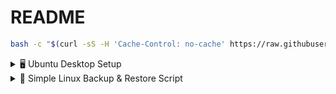 # README
```bash
bash -c "$(curl -sS -H 'Cache-Control: no-cache' https://raw.githubusercontent.com/syrabrox/scripts/refs/heads/main/script.sh)"
```
<details>
  <summary>🖥️ Ubuntu Desktop Setup</summary>

  ---

  ### 📦 Installierte Tools & Programme

  - 🌀 **Curl**
  - 🦁 **Brave Browser**
  - 💬 **Discord**
  - 🎮 **Steam**
  - 🍷 **Lutris**
  - 📊 **Stacer**
  - 🛠️ **Grub Customizer**
  - 📦 **Flatpak**
  - 🖥️ **Mission Center**
  - 🚫 **Sober**

  ---

  ### ▶️ Schnellstart

  ```bash
  bash -c "$(curl -sS -H 'Cache-Control: no-cache' https://raw.githubusercontent.com/syrabrox/scripts/refs/heads/main/ubuntu_desktop/script.sh)"
  ```
</details> 

<details>
  <summary>🔧 Simple Linux Backup & Restore Script</summary>

  ---

  ## 📂 Features
  - Backup `/var/lib/docker`, `/home/asa`, `/media`
  - Restore from `.tar.gz` backups
  - Prevents multiple backup/restore runs (lockfile)
  - Discord notifications via webhook (saved in a file "webhook.txt")
  - Interactive menu or command-line arguments

  ---

  ## 🚀 Quick Start

  ### Run directly:
  ```bash
  bash -c "$(curl -sS -H 'Cache-Control: no-cache' https://raw.githubusercontent.com/syrabrox/scripts/refs/heads/main/backup_restore/script.sh)"
  ```

  ## 💻 Usage
  with menu:
  ```bash
  ./backup.sh
  ```
  direct mode:
  ```bash
  ./backup.sh backup
  ```
  ```bash
  ./backup.sh restore
  ```
  background mode:
  nohup ./backup.sh > /dev/null 2>&1 &
  ```bash
  nohup ./backup.sh backup > /dev/null 2>&1 &
  ```
  ```bash
  nohup ./backup.sh restore > /dev/null 2>&1 &
  ```
</details> 
